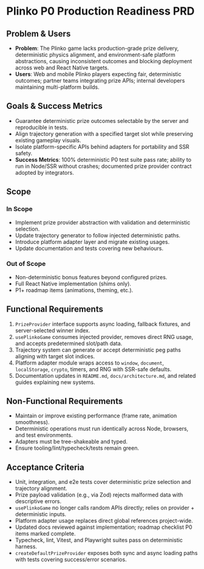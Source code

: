 # Plinko P0 Production Readiness PRD

## Problem & Users
- **Problem**: The Plinko game lacks production-grade prize delivery, deterministic physics alignment, and environment-safe platform abstractions, causing inconsistent outcomes and blocking deployment across web and React Native targets.
- **Users**: Web and mobile Plinko players expecting fair, deterministic outcomes; partner teams integrating prize APIs; internal developers maintaining multi-platform builds.

## Goals & Success Metrics
- Guarantee deterministic prize outcomes selectable by the server and reproducible in tests.
- Align trajectory generation with a specified target slot while preserving existing gameplay visuals.
- Isolate platform-specific APIs behind adapters for portability and SSR safety.
- **Success Metrics**: 100% deterministic P0 test suite pass rate; ability to run in Node/SSR without crashes; documented prize provider contract adopted by integrators.

## Scope
### In Scope
- Implement prize provider abstraction with validation and deterministic selection.
- Update trajectory generator to follow injected deterministic paths.
- Introduce platform adapter layer and migrate existing usages.
- Update documentation and tests covering new behaviours.

### Out of Scope
- Non-deterministic bonus features beyond configured prizes.
- Full React Native implementation (shims only).
- P1+ roadmap items (animations, theming, etc.).

## Functional Requirements
1. `PrizeProvider` interface supports async loading, fallback fixtures, and server-selected winner index.
2. `usePlinkoGame` consumes injected provider, removes direct RNG usage, and accepts predetermined slot/path data.
3. Trajectory system can generate or accept deterministic peg paths aligning with target slot indices.
4. Platform adapter module wraps access to `window`, `document`, `localStorage`, `crypto`, timers, and RNG with SSR-safe defaults.
5. Documentation updates in `README.md`, `docs/architecture.md`, and related guides explaining new systems.

## Non-Functional Requirements
- Maintain or improve existing performance (frame rate, animation smoothness).
- Deterministic operations must run identically across Node, browsers, and test environments.
- Adapters must be tree-shakeable and typed.
- Ensure tooling/lint/typecheck/tests remain green.

## Acceptance Criteria
- Unit, integration, and e2e tests cover deterministic prize selection and trajectory alignment.
- Prize payload validation (e.g., via Zod) rejects malformed data with descriptive errors.
- `usePlinkoGame` no longer calls random APIs directly; relies on provider + deterministic inputs.
- Platform adapter usage replaces direct global references project-wide.
- Updated docs reviewed against implementation; roadmap checklist P0 items marked complete.
- Typecheck, lint, Vitest, and Playwright suites pass on deterministic harness.
- `createDefaultPrizeProvider` exposes both sync and async loading paths with tests covering success/error scenarios.

